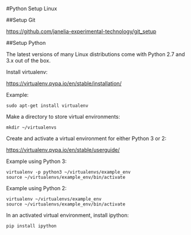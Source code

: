 #Python Setup Linux

##Setup Git

<https://github.com/janelia-experimental-technology/git_setup>

##Setup Python

The latest versions of many Linux distributions come with Python 2.7
and 3.x out of the box.

Install virtualenv:

<https://virtualenv.pypa.io/en/stable/installation/>

Example:

```shell
sudo apt-get install virtualenv
```

Make a directory to store virtual environments:

```shell
mkdir ~/virtualenvs
```

Create and activate a virtual environment for either Python 3 or 2:

<https://virtualenv.pypa.io/en/stable/userguide/>

Example using Python 3:

```shell
virtualenv -p python3 ~/virtualenvs/example_env
source ~/virtualenvs/example_env/bin/activate
```

Example using Python 2:

```shell
virtualenv ~/virtualenvs/example_env
source ~/virtualenvs/example_env/bin/activate
```

In an activated virtual environment, install ipython:

```shell
pip install ipython
```
